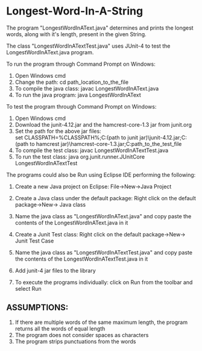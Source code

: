 # Longest-Word-In-A-String
The program "LongestWordInAText.java" determines and prints the longest words, along with it's length, present in the given String.

The class "LongestWordInATextTest.java" uses JUnit-4 to test the LongestWordInAText.java program.

To run the program through Command Prompt on Windows:
1) Open Windows cmd
2) Change the path:
		cd path_location_to_the_file
3) To compile the java class:
		javac LongestWordInAText.java
4) To run the java program:
		java LongestWordInAText

To test the program through Command Prompt on Windows:
1) Open Windows cmd
2) Download the junit-4.12.jar and the hamcrest-core-1.3 jar from junit.org
3) Set the path for the above jar files:	
		set CLASSPATH=%CLASSPATH%;C:\(path to junit jar)\junit-4.12.jar;C:\(path to hamcrest jar)\hamcrest-core-1.3.jar;C:path_to_the_test_file
4) To compile the test class:
		javac LongestWordInATextTest.java
5) To run the test class: 
		java org.junit.runner.JUnitCore LongestWordInATextTest
		
The programs could also be Run using Eclipse IDE performing the following:
1) Create a new Java project on Eclipse:
		File->New->Java Project
2) Create a Java class under the default package:
		Right click on the default package->New-> Java class
3) Name the java class as "LongestWordInAText.java" and copy paste the contents of the LongestWordInAText.java in it

4) Create a Junit Test class:
		Right click on the default package->New-> Junit Test Case
5) Name the java class as "LongestWordInATextTest.java" and copy paste the contents of the LongestWordInATextTest.java in it
6) Add junit-4 jar files to the library
7) To execute the programs individually:
		click on Run from the toolbar and select Run
		
ASSUMPTIONS:
-----------

1) If there are multiple words of the same maximum length, the program returns all the words of equal length
2) The program does not consider spaces as characters
3) The program strips punctuations from the words

